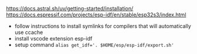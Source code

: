 https://docs.astral.sh/uv/getting-started/installation/
https://docs.espressif.com/projects/esp-idf/en/stable/esp32s3/index.html
- follow instructions to install symlinks for compilers that will automatically use ccache
- install vscode extension esp-idf
- setup command ```alias get_idf='. $HOME/esp/esp-idf/export.sh'```
